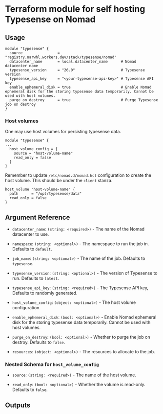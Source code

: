 # Terraform module for self hosting Typesense on Nomad

## Usage

```hcl
module "typesense" {
  source                = "registry.narwhl.workers.dev/stack/typesense/nomad"
  datacenter_name       = local.datacenter_name      # Nomad datacenter name
  typesense_version     = "26.0"                     # Typesense version
  typesense_api_key     = "<your-typesense-api-key>" # Typesense API key
  enable_ephemeral_disk = true                       # Enable Nomad ephemeral disk for the storing typesense data temporarily. Cannot be used with host volumes.
  purge_on_destroy      = true                       # Purge Typesense job on destroy
}
```

### Host volumes

One may use host volumes for persisting typesense data.

```hcl
module "typesense" {
...
  host_volume_config = {
    source = "host-volume-name"
    read_only = false
  }
}
```

Remember to update `/etc/nomad.d/nomad.hcl` configuration to create the host
volume. This should be under the `client` stanza.

```hcl
host_volume "host-volume-name" {
  path      = "/opt/typesense/data"
  read_only = false
}
```

## Argument Reference

- `datacenter_name`: `(string: <required>)` - The name of the Nomad datacenter to use.

- `namespace`: `(string: <optional>)` - The namespace to run the job in. Defaults to `default`.

- `job_name`: `(string: <optional>)` - The name of the job. Defaults to `typesense`.

- `typesense_version`: `(string: <optional>)` - The version of Typesense to run. Defaults to `latest`.

- `typesense_api_key`: `(string: <required>)` - The Typesense API key, Defaults to randomly generated.

- `host_volume_config`: `(object: <optional>)` - The host volume configuration.

- `enable_ephemeral_disk`: `(bool: <optional>)` - Enable Nomad ephemeral disk for the storing typesense data temporarily. Cannot be used with host volumes.

- `purge_on_destroy`: `(bool: <optional>)` - Whether to purge the job on destroy. Defaults to `false`.

- `resources`: `(object: <optional>)` - The resources to allocate to the job.

### Nested Schema for `host_volume_config`

- `source`: `(string: <required>)` - The name of the host volume.

- `read_only`: `(bool: <optional>)` - Whether the volume is read-only. Defaults to `false`.

## Outputs
